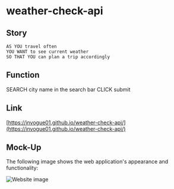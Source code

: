 # weather-check-api

## Story

```
AS YOU travel often
YOU WANT to see current weather
SO THAT YOU can plan a trip accordingly
```

## Function

SEARCH city name in the search bar
CLICK submit

## Link
[https://invogue01.github.io/weather-check-api/](https://invogue01.github.io/weather-check-api/)
## Mock-Up

The following image shows the web application's appearance and functionality:

![Website image]()

